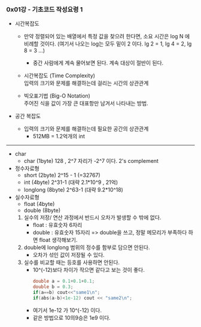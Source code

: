 ### 0x01강 - 기초코드 작성요령 1        
            
- 시간복잡도
   - 만약 정렬되어 있는 배열에서 특정 값을 찾으려 한다면, 소요 시간은 log N 에 비례할 것이다. (여기서 나오는 log는 모두 밑이 2 이다. lg 2 = 1, lg 4 = 2, lg 8 = 3 ...)  
     - 중간 사람에게 계속 물어보면 된다. 계속 대상이 절반이 된다.
  
   - 시간복잡도 (Time Complexity)  
      입력의 크기와 문제를 해결하는데 걸리는 시간의 상관관계
   - 빅오표기법 (Big-O Notation)  
      주어진 식을 값이 가장 큰 대표항만 남겨서 나타내는 방법.
   
    
- 공간 복잡도  
  - 입력의 크기와 문제를 해결하는데 필요한 공간의 상관관계
    - 512MB = 1.2억개의 int 
****
- char  
  - char (1byte) 128 , 2^7 자리가 -2^7 이다. 2's complement  
- 정수자료형
  - short (2byte) 2^15 - 1 (=32767)
  - int (4byte) 2^31-1 (대략 2.1*10^9 , 21억)
  - longlong (8byte) 2^63-1 (대략 9.2*10^18)
- 실수자료형
  - float (4byte)
  - double (8byte)
   1. 실수의 저장/ 연산 과정에서 반드시 오차가 발생할 수 밖에 없다.
      - float : 유효숫자 6자리
      - double : 유효숫자 15자리
      => double을 쓰고, 정말 메모리가 부족하다 하면 float 생각해보기.
   2. double에 longlong 범위의 정수를 함부로 담으면 안된다.
      - 오차가 섞인 값이 저장될 수 있다.
   3. 실수를 비교할 때는 등호를 사용하면 안된다.
      - 10^(-12)보다 차이가 작으면 같다고 보는 것이 좋다.
         ```c++
         double a = 0.1+0.1+0.1;
         double b = 0.3;
         if(a==b) cout<<"same1\n";
         if(abs(a-b)<1e-12) cout << "same2\n";
         ```
      - 여기서 1e-12 가 10^(-12) 이다.
      - 같은 방법으로 10의9승은 1e9 이다.
